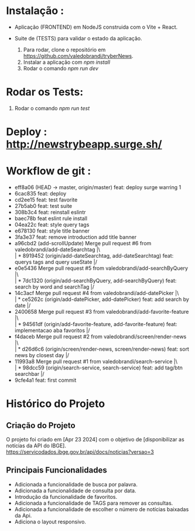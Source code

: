 # Instalação :

- Aplicação (FRONTEND) em NodeJS construida com o Vite + React.
- Suite de (TESTS) para validar o estado da aplicação.

  1. Para rodar, clone o repositório em https://github.com/valedobrandi/tryberNews.
  2. Instalar a aplicação com <i>npm install</i>
  3. Rodar o comando <i>npm run dev</i>

# Rodar os Tests:

1. Rodar o comando <i>npm run test</i>

# Deploy : http://newstrybeapp.surge.sh/


# Workflow de git :

* eff8a06 (HEAD -> master, origin/master) feat: deploy surge warring 1
* 6cac835 feat: deploy
* cd2ee15 feat: test favorite
* 27b5ab0 feat: test suite
* 308b3c4 feat: reinstall eslintr
* baec78b feat eslint rule install
* 04ea22c feat: style query tags
* e678130 feat: style title banner
* 3fa3e37 feat: remove introduction add title banner
*   a96cbd2 (add-scrollUpdate) Merge pull request #6 from valedobrandi/add-dateSearchtag
|\  
| * 8919452 (origin/add-dateSearchtag, add-dateSearchtag) feat: querys tags and query useState
|/  
*   e0e5436 Merge pull request #5 from valedobrandi/add-searchByQuery
|\  
| * 7dc1320 (origin/add-searchByQuery, add-searchByQuery) feat: search by word and searchTag
|/  
*   14c3acf Merge pull request #4 from valedobrandi/add-datePicker
|\  
| * ce5262c (origin/add-datePicker, add-datePicker) feat: add search by date
|/  
*   2400658 Merge pull request #3 from valedobrandi/add-favorite-feature
|\  
| * 94561df (origin/add-favorite-feature, add-favorite-feature) feat: implementacao aba favoritos
|/  
*   f4daceb Merge pull request #2 from valedobrandi/screen/render-news
|\  
| * d26d6c6 (origin/screen/render-news, screen/render-news) feat: sort news by closest day
|/  
*   11993a8 Merge pull request #1 from valedobrandi/search-service
|\  
| * 98dcc59 (origin/search-service, search-service) feat: add tag/btn searchbar
|/  
* 9cfe4a1 feat: first commit

# Histórico do Projeto

## Criação do Projeto

O projeto foi criado em [Apr 23 2024] com o objetivo de [disponibilizar as notícias da API do IBGE].
https://servicodados.ibge.gov.br/api/docs/noticias?versao=3

## Principais Funcionalidades

-  Adicionada a funcionalidade de busca por palavra.
-  Adicionada a funcionalidade de consulta por data.
-  Introdução da funcionalidade de favoritos.
-  Adicionada a funcionalidade de TAGS para remover as consultas.
-  Adicionada a funcionalidade de escolher o número de notícias baixadas da Api.
-  Adiciona o layout responsivo.

